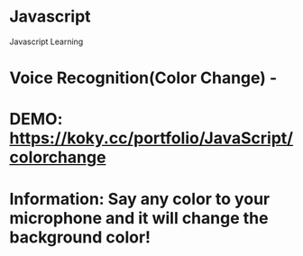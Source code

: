 # Javascript
Javascript Learning

# Voice Recognition(Color Change) - 
# DEMO: https://koky.cc/portfolio/JavaScript/colorchange
# Information: Say any color to your microphone and it will change the background color!
